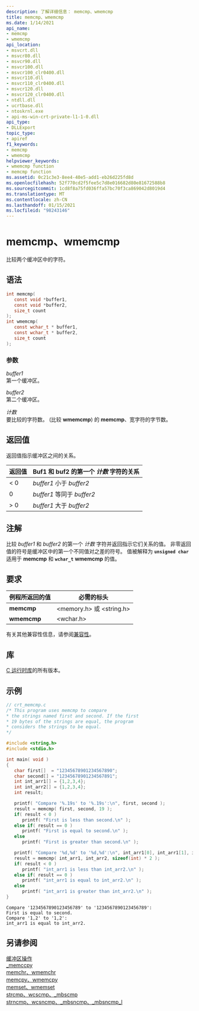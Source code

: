 ```yaml
---
description: 了解详细信息： memcmp、wmemcmp
title: memcmp、wmemcmp
ms.date: 1/14/2021
api_name:
- memcmp
- wmemcmp
api_location:
- msvcrt.dll
- msvcr80.dll
- msvcr90.dll
- msvcr100.dll
- msvcr100_clr0400.dll
- msvcr110.dll
- msvcr110_clr0400.dll
- msvcr120.dll
- msvcr120_clr0400.dll
- ntdll.dll
- ucrtbase.dll
- ntoskrnl.exe
- api-ms-win-crt-private-l1-1-0.dll
api_type:
- DLLExport
topic_type:
- apiref
f1_keywords:
- memcmp
- wmemcmp
helpviewer_keywords:
- wmemcmp function
- memcmp function
ms.assetid: 0c21c3e3-8ee4-40e5-add1-eb26d225fd8d
ms.openlocfilehash: 52f770cd2f5fee5c7d8e016682d80e81672588b8
ms.sourcegitcommit: 1cd8f8a75fd036ffa57bc70f3ca869042d8019d4
ms.translationtype: MT
ms.contentlocale: zh-CN
ms.lasthandoff: 01/15/2021
ms.locfileid: "98243146"
---
```

# <a name="memcmp-wmemcmp"></a>memcmp、wmemcmp

比较两个缓冲区中的字符。

## <a name="syntax"></a>语法

```C
int memcmp(
   const void *buffer1,
   const void *buffer2,
   size_t count
);
int wmemcmp(
   const wchar_t * buffer1,
   const wchar_t * buffer2,
   size_t count
);
```

### <a name="parameters"></a>参数

*buffer1*<br/>
第一个缓冲区。

*buffer2*<br/>
第二个缓冲区。

*计数*<br/>
要比较的字符数。  (比较 **wmemcmp**) 的 **memcmp**、宽字符的字节数。

## <a name="return-value"></a>返回值

返回值指示缓冲区之间的关系。

|返回值|Buf1 和 buf2 的第一个 *计数* 字符的关系|
|------------------|---------------------------------------------------------------|
|< 0|*buffer1* 小于 *buffer2*|
|0|*buffer1* 等同于 *buffer2*|
|> 0|*buffer1* 大于 *buffer2*|

## <a name="remarks"></a>注解

比较 *buffer1* 和 *buffer2* 的第一个 *计数* 字符并返回指示它们关系的值。 非零返回值的符号是缓冲区中的第一个不同值对之差的符号。 值被解释为 **`unsigned char`** 适用于 **memcmp** 和 **`wchar_t`** **wmemcmp** 的值。

## <a name="requirements"></a>要求

|例程所返回的值|必需的标头|
|-------------|---------------------|
|**memcmp**|\<memory.h> 或 \<string.h>|
|**wmemcmp**|\<wchar.h>|

有关其他兼容性信息，请参阅[兼容性](../../c-runtime-library/compatibility.md)。

## <a name="libraries"></a>库

[C 运行时库](../../c-runtime-library/crt-library-features.md)的所有版本。

## <a name="example"></a>示例

```C
// crt_memcmp.c
/* This program uses memcmp to compare
* the strings named first and second. If the first
* 19 bytes of the strings are equal, the program
* considers the strings to be equal.
*/

#include <string.h>
#include <stdio.h>

int main( void )
{
   char first[]  = "12345678901234567890";
   char second[] = "12345678901234567891";
   int int_arr1[] = {1,2,3,4};
   int int_arr2[] = {1,2,3,4};
   int result;

   printf( "Compare '%.19s' to '%.19s':\n", first, second );
   result = memcmp( first, second, 19 );
   if( result < 0 )
      printf( "First is less than second.\n" );
   else if( result == 0 )
      printf( "First is equal to second.\n" );
   else
      printf( "First is greater than second.\n" );

   printf( "Compare '%d,%d' to '%d,%d':\n", int_arr1[0], int_arr1[1], int_arr2[0], int_arr2[1]);
   result = memcmp( int_arr1, int_arr2, sizeof(int) * 2 );
   if( result < 0 )
      printf( "int_arr1 is less than int_arr2.\n" );
   else if( result == 0 )
      printf( "int_arr1 is equal to int_arr2.\n" );
   else
      printf( "int_arr1 is greater than int_arr2.\n" );
}
```

```Output
Compare '1234567890123456789' to '1234567890123456789':
First is equal to second.
Compare '1,2' to '1,2':
int_arr1 is equal to int_arr2.
```

## <a name="see-also"></a>另请参阅

[缓冲区操作](../../c-runtime-library/buffer-manipulation.md)<br/>
[_memccpy](memccpy.md)<br/>
[memchr、wmemchr](memchr-wmemchr.md)<br/>
[memcpy、wmemcpy](memcpy-wmemcpy.md)<br/>
[memset、wmemset](memset-wmemset.md)<br/>
[strcmp、wcscmp、_mbscmp](strcmp-wcscmp-mbscmp.md)<br/>
[strncmp、wcsncmp、_mbsncmp、_mbsncmp_l](strncmp-wcsncmp-mbsncmp-mbsncmp-l.md)<br/>
